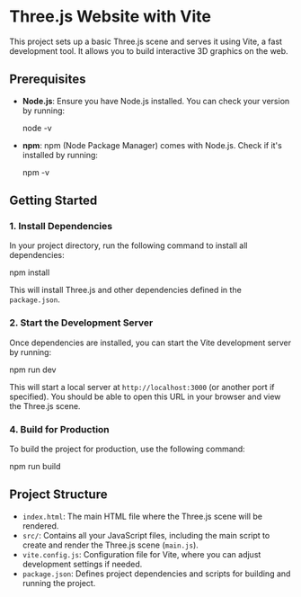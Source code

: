 # Three.js Website with Vite

This project sets up a basic Three.js scene and serves it using Vite, a fast development tool. It allows you to build interactive 3D graphics on the web.

## Prerequisites

- **Node.js**: Ensure you have Node.js installed. You can check your version by running:

  node -v


- **npm**: npm (Node Package Manager) comes with Node.js. Check if it's installed by running:

  npm -v


## Getting Started

### 1. Install Dependencies

In your project directory, run the following command to install all dependencies:


npm install


This will install Three.js and other dependencies defined in the `package.json`.

### 2. Start the Development Server

Once dependencies are installed, you can start the Vite development server by running:


npm run dev


This will start a local server at `http://localhost:3000` (or another port if specified). You should be able to open this URL in your browser and view the Three.js scene.

### 4. Build for Production

To build the project for production, use the following command:

npm run build 

## Project Structure

- `index.html`: The main HTML file where the Three.js scene will be rendered.
- `src/`: Contains all your JavaScript files, including the main script to create and render the Three.js scene (`main.js`).
- `vite.config.js`: Configuration file for Vite, where you can adjust development settings if needed.
- `package.json`: Defines project dependencies and scripts for building and running the project.
